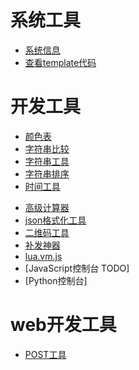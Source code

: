 # 系统工具
- [系统信息](/system/sys)
- [查看template代码](/system/template_cache)
<!-- [sql工具](/system/sql) -->

<!-- [上传文件](/tool?path=/static/upload) -->

<!-- [C盘](/fs/C:/) -->
<!-- [D盘](/fs/D:/) -->

<!-- [同步DB](/sync/syncdb) -->

# 开发工具

- [颜色表](/tools/color.html)
- [字符串比较](/tools/string_cmp.html)
- [字符串工具](/static/archive/文本工具/字符串工具.html)
- [字符串排序](/static/archive/字符串排序.html)
- [时间工具](/tools/datetime.html)
<!-- [计算器](/static/archive/计算器.html) -->
- [高级计算器](/tools/calc.html)
- [json格式化工具](/static/archive/json-editor.html)
- [二维码工具](/tools/barcode.html)
- [补发神器](/static/archive/补发神器.html)
- [lua.vm.js](/static/archive/lua.vm.js/repl.html)
- [JavaScript控制台 TODO]
- [Python控制台]

# web开发工具

- [POST工具](/tools/static/archive/POST.html)